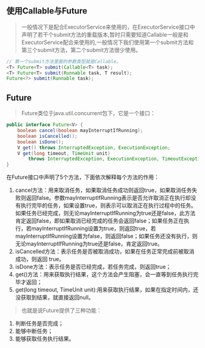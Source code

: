 ## 使用Callable与Future

>一般情况下是配合ExecutorService来使用的，在ExecutorService接口中声明了若干个submit方法的重载版本,暂时只需要知道Callable一般是和ExecutorService配合来使用的,一般情况下我们使用第一个submit方法和第三个submit方法，第二个submit方法很少使用。

```java
// 第一个submit方法里面的参数类型就是Callable。
<T> Future<T> submit(Callable<T> task);
<T> Future<T> submit(Runnable task, T result);
Future<?> submit(Runnable task);
```

## Future

>Future类位于java.util.concurrent包下，它是一个接口：

```java
public interface Future<V> {
    boolean cancel(boolean mayInterruptIfRunning);
    boolean isCancelled();
    boolean isDone();
    V get() throws InterruptedException, ExecutionException;
    V get(long timeout, TimeUnit unit)
        throws InterruptedException, ExecutionException, TimeoutException;
}
```

在Future接口中声明了5个方法，下面依次解释每个方法的作用：

1. cancel方法：用来取消任务，如果取消任务成功则返回true，如果取消任务失败则返回false。参数mayInterruptIfRunning表示是否允许取消正在执行却没有执行完毕的任务，如果设置true，则表示可以取消正在执行过程中的任务。如果任务已经完成，则无论mayInterruptIfRunning为true还是false，此方法肯定返回false，即如果取消已经完成的任务会返回false；如果任务正在执行，若mayInterruptIfRunning设置为true，则返回true，若mayInterruptIfRunning设置为false，则返回false；如果任务还没有执行，则无论mayInterruptIfRunning为true还是false，肯定返回true。
2. isCancelled方法：表示任务是否被取消成功，如果在任务正常完成前被取消成功，则返回 true。
3. isDone方法：表示任务是否已经完成，若任务完成，则返回true；
4. get()方法：用来获取执行结果，这个方法会产生阻塞，会一直等到任务执行完毕才返回；
5. get(long timeout, TimeUnit unit):用来获取执行结果，如果在指定时间内，还没获取到结果，就直接返回null。

>也就是说Future提供了三种功能：

1. 判断任务是否完成；
2. 能够中断任务；
3. 能够获取任务执行结果。